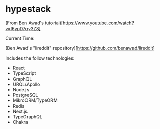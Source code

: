 # hypestack

(From Ben Awad's tutorial)[https://www.youtube.com/watch?v=I6ypD7qv3Z8]

Current Time:

(Ben Awad's "lireddit" repository)[https://github.com/benawad/lireddit]

Includes the follow technologies:

- React
- TypeScript
- GraphQL
- URQL/Apollo
- Node.js
- PostgreSQL
- MikroORM/TypeORM
- Redis
- Next.js
- TypeGraphQL
- Chakra
